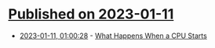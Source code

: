 # [Published on 2023-01-11](index.md)

* [2023-01-11, 01:00:28](https://news.ycombinator.com/item?id=34333638) - [What Happens When a CPU Starts](https://lateblt.tripod.com/bit68.txt)

